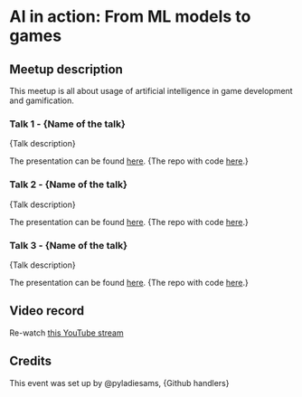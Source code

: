 # AI in action: From ML models to games

## Meetup description
This meetup is all about usage of artificial intelligence in game development and gamification.

### Talk 1 - {Name of the talk}

{Talk description}

The presentation can be found [here](link). {The repo with code [here](link).}

### Talk 2 - {Name of the talk}

{Talk description}

The presentation can be found [here](link). {The repo with code [here](link).}

### Talk 3 - {Name of the talk}

{Talk description}

The presentation can be found [here](link). {The repo with code [here](link).}

## Video record
Re-watch [this YouTube stream](https://youtube.com/live/ODnQutDs4Ao)

## Credits
This event was set up by @pyladiesams, {Github handlers}
